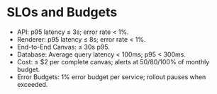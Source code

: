 # SLOs and Budgets

- API: p95 latency ≤ 3s; error rate < 1%.
- Renderer: p95 latency ≤ 8s; error rate < 1%.
- End-to-End Canvas: ≤ 30s p95.
- Database: Average query latency < 100ms; p95 < 300ms.
- Cost: ≤ $2 per complete canvas; alerts at 50/80/100% of monthly budget.
- Error Budgets: 1% error budget per service; rollout pauses when exceeded.
